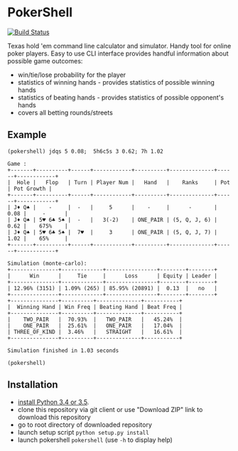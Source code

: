 # PokerShell

[![Build Status](https://api.travis-ci.org/fblaha/pokershell.svg?branch=master)](https://api.travis-ci.org/fblaha/pokershell)

Texas hold 'em command line calculator and simulator. Handy tool for online poker players. Easy to use CLI interface
provides handful information about possible game outcomes:
* win/tie/lose probability for the player
* statistics of winning hands - provides statistics of possible winning hands
* statistics of beating hands - provides statistics of possible opponent's hands
* covers all betting rounds/streets

## Example
```
(pokershell) jdqs 5 0.08;  5h6c5s 3 0.62; 7h 1.02

Game :
+-------+----------+------+------------+----------+--------------+------+------------+
|  Hole |   Flop   | Turn | Player Num |   Hand   |    Ranks     | Pot  | Pot Growth |
+-------+----------+------+------------+----------+--------------+------+------------+
| J♦ Q♠ |    -     |  -   |     5      |    -     |      -       | 0.08 |     -      |
| J♦ Q♠ | 5♥ 6♣ 5♠ |  -   |   3(-2)    | ONE_PAIR | (5, Q, J, 6) | 0.62 |    675%    |
| J♦ Q♠ | 5♥ 6♣ 5♠ |  7♥  |     3      | ONE_PAIR | (5, Q, J, 7) | 1.02 |    65%     |
+-------+----------+------+------------+----------+--------------+------+------------+

Simulation (monte-carlo):
+---------------+-------------+----------------+--------+--------+
|      Win      |     Tie     |      Loss      | Equity | Leader |
+---------------+-------------+----------------+--------+--------+
| 12.96% (3151) | 1.09% (265) | 85.95% (20891) |  0.13  |   no   |
+---------------+-------------+----------------+--------+--------+
+---------------+----------+--------------+-----------+
|  Winning Hand | Win Freq | Beating Hand | Beat Freq |
+---------------+----------+--------------+-----------+
|    TWO_PAIR   |  70.93%  |   TWO_PAIR   |   45.24%  |
|    ONE_PAIR   |  25.61%  |   ONE_PAIR   |   17.04%  |
| THREE_OF_KIND |  3.46%   |   STRAIGHT   |   16.61%  |
+---------------+----------+--------------+-----------+

Simulation finished in 1.03 seconds

(pokershell)
```
## Installation

* [install Python 3.4 or 3.5](https://www.python.org/downloads/).
* clone this repository via git client or use "Download ZIP" link to download this repository
* go to root directory of downloaded repository
* launch setup script `python setup.py install`
* launch pokershell `pokershell` (use `-h` to display help)

